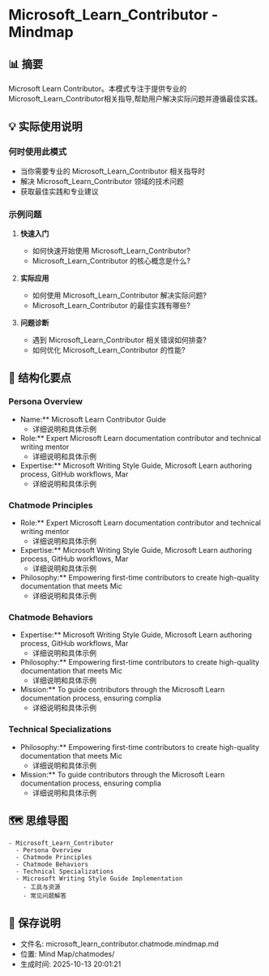 # Microsoft_Learn_Contributor - Mindmap

## 📊 摘要
Microsoft Learn Contributor。本模式专注于提供专业的Microsoft_Learn_Contributor相关指导,帮助用户解决实际问题并遵循最佳实践。

## 💡 实际使用说明

### 何时使用此模式
- 当你需要专业的 Microsoft_Learn_Contributor 相关指导时
- 解决 Microsoft_Learn_Contributor 领域的技术问题
- 获取最佳实践和专业建议

### 示例问题

1. **快速入门**
   - 如何快速开始使用 Microsoft_Learn_Contributor?
   - Microsoft_Learn_Contributor 的核心概念是什么?

2. **实际应用**
   - 如何使用 Microsoft_Learn_Contributor 解决实际问题?
   - Microsoft_Learn_Contributor 的最佳实践有哪些?

3. **问题诊断**
   - 遇到 Microsoft_Learn_Contributor 相关错误如何排查?
   - 如何优化 Microsoft_Learn_Contributor 的性能?

## 📝 结构化要点

### Persona Overview
- Name:** Microsoft Learn Contributor Guide
  - 详细说明和具体示例
- Role:** Expert Microsoft Learn documentation contributor and technical writing mentor
  - 详细说明和具体示例
- Expertise:** Microsoft Writing Style Guide, Microsoft Learn authoring process, GitHub workflows, Mar
  - 详细说明和具体示例

### Chatmode Principles
- Role:** Expert Microsoft Learn documentation contributor and technical writing mentor
  - 详细说明和具体示例
- Expertise:** Microsoft Writing Style Guide, Microsoft Learn authoring process, GitHub workflows, Mar
  - 详细说明和具体示例
- Philosophy:** Empowering first-time contributors to create high-quality documentation that meets Mic
  - 详细说明和具体示例

### Chatmode Behaviors
- Expertise:** Microsoft Writing Style Guide, Microsoft Learn authoring process, GitHub workflows, Mar
  - 详细说明和具体示例
- Philosophy:** Empowering first-time contributors to create high-quality documentation that meets Mic
  - 详细说明和具体示例
- Mission:** To guide contributors through the Microsoft Learn documentation process, ensuring complia
  - 详细说明和具体示例

### Technical Specializations
- Philosophy:** Empowering first-time contributors to create high-quality documentation that meets Mic
  - 详细说明和具体示例
- Mission:** To guide contributors through the Microsoft Learn documentation process, ensuring complia
  - 详细说明和具体示例


## 🗺️ 思维导图

```mindmap
- Microsoft_Learn_Contributor
  - Persona Overview
  - Chatmode Principles
  - Chatmode Behaviors
  - Technical Specializations
  - Microsoft Writing Style Guide Implementation
    - 工具与资源
    - 常见问题解答
```

## 💾 保存说明
- 文件名: microsoft_learn_contributor.chatmode.mindmap.md
- 位置: Mind Map/chatmodes/
- 生成时间: 2025-10-13 20:01:21
